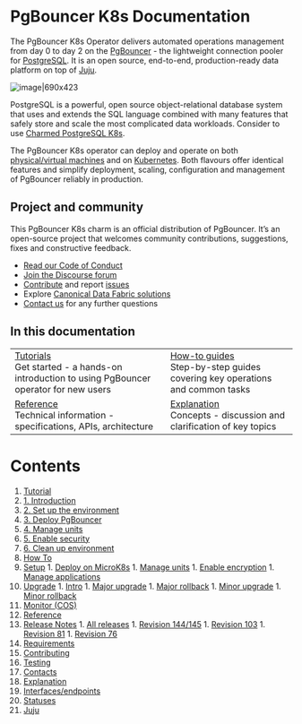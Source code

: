 # PgBouncer K8s Documentation

The PgBouncer K8s Operator delivers automated operations management from day 0 to day 2 on the [PgBouncer](http://www.pgbouncer.org/) - the lightweight connection pooler for [PostgreSQL](https://www.postgresql.org/). It is an open source, end-to-end, production-ready data platform on top of [Juju](https://juju.is/).

![image|690x423](upload://fqMd5JlHeegw0PlUjhWKRu858Nc.png)

PostgreSQL is a powerful, open source object-relational database system that uses and extends the SQL language combined with many features that safely store and scale the most complicated data workloads. Consider to use [Charmed PostgreSQL K8s](https://charmhub.io/postgresql-k8s).

The PgBouncer K8s operator can deploy and operate on both [physical/virtual machines](https://github.com/canonical/pgbouncer-operator) and on [Kubernetes](https://github.com/canonical/pgbouncer-k8s-operator). Both flavours offer identical features and simplify deployment, scaling, configuration and management of PgBouncer reliably in production.

## Project and community

This PgBouncer K8s charm is an official distribution of PgBouncer. It’s an open-source project that welcomes community contributions, suggestions, fixes and constructive feedback.
- [Read our Code of Conduct](https://ubuntu.com/community/code-of-conduct)
- [Join the Discourse forum](https://discourse.charmhub.io/tag/pgbouncer)
- [Contribute](https://github.com/canonical/pgbouncer-k8s-operator/blob/main/CONTRIBUTING.md) and report [issues](https://github.com/canonical/pgbouncer-k8s-operator/issues/new/choose)
- Explore [Canonical Data Fabric solutions](https://canonical.com/data)
-  [Contact us](/t/12264) for any further questions

## In this documentation

| | |
|--|--|
|  [Tutorials](/t/12251)</br>  Get started - a hands-on introduction to using PgBouncer operator for new users </br> |  [How-to guides](/t/12257) </br> Step-by-step guides covering key operations and common tasks |
| [Reference](/t/12261) </br> Technical information - specifications, APIs, architecture | [Explanation](/t/12265) </br> Concepts - discussion and clarification of key topics  |

# Contents

1. [Tutorial](tutorial)
  1. [1. Introduction](tutorial/t-overview.md)
  1. [2. Set up the environment](tutorial/t-setup-environment.md)
  1. [3. Deploy PgBouncer](tutorial/t-deploy-charm.md)
  1. [4. Manage units](tutorial/t-managing-units.md)
  1. [5. Enable security](tutorial/t-enable-security.md)
  1. [6. Clean up environment](tutorial/t-cleanup-environment.md)
1. [How To](how-to)
  1. [Setup](how-to/h-setup)
    1. [Deploy on MicroK8s](how-to/h-setup/h-deploy-microk8s.md)
    1. [Manage units](how-to/h-setup/h-manage-units.md)
    1. [Enable encryption](how-to/h-setup/h-enable-encryption.md)
    1. [Manage applications](how-to/h-setup/h-manage-app.md)
  1. [Upgrade](how-to/h-upgrade)
    1. [Intro](how-to/h-upgrade/h-upgrade-intro.md)
    1. [Major upgrade](how-to/h-upgrade/h-upgrade-major.md)
    1. [Major rollback](how-to/h-upgrade/h-rollback-major.md)
    1. [Minor upgrade](how-to/h-upgrade/h-upgrade-minor.md)
    1. [Minor rollback](how-to/h-upgrade/h-rollback-minor.md)
  1. [Monitor (COS)](how-to/h-enable-monitoring.md)
1. [Reference](reference)
  1. [Release Notes](reference/r-releases-group)
    1. [All releases](reference/r-releases-group/r-releases.md)
    1. [Revision 144/145](reference/r-releases-group/r-releases-rev144.md)
    1. [Revision 103](reference/r-releases-group/r-releases-rev103.md)
    1. [Revision 81](reference/r-releases-group/r-releases-rev81.md)
    1. [Revision 76](reference/r-releases-group/r-releases-rev76.md)
  1. [Requirements](reference/r-requirements.md)
  1. [Contributing](https://github.com/canonical/pgbouncer-k8s-operator/blob/main/CONTRIBUTING.md)
  1. [Testing](reference/r-testing.md)
  1. [Contacts](reference/r-contacts.md)
1. [Explanation](explanation)
  1. [Interfaces/endpoints](explanation/e-interfaces.md)
  1. [Statuses](explanation/e-statuses.md)
  1. [Juju](explanation/e-juju-details.md)